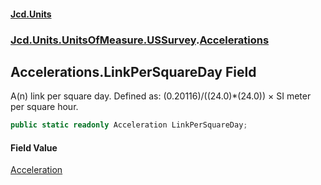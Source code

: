 #### [Jcd.Units](index.md 'index')
### [Jcd.Units.UnitsOfMeasure.USSurvey](Jcd.Units.UnitsOfMeasure.USSurvey.md 'Jcd.Units.UnitsOfMeasure.USSurvey').[Accelerations](Accelerations.md 'Jcd.Units.UnitsOfMeasure.USSurvey.Accelerations')

## Accelerations.LinkPerSquareDay Field

A(n) link per square day. Defined as: (0.20116)/((24.0)*(24.0)) × SI meter per square hour.

```csharp
public static readonly Acceleration LinkPerSquareDay;
```

#### Field Value
[Acceleration](Acceleration.md 'Jcd.Units.UnitTypes.Acceleration')